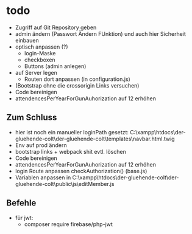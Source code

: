 # todo

- Zugriff auf Git Repository geben
- admin ändern (Passwort Ändern FUnktion) und auch hier Sicherheit einbauen
- optisch anpassen (?)
  - login-Maske
  - checkboxen
  - Buttons (admin anlegen)
- auf Server legen
  - Routen dort anpassen (in configuration.js)
- (Bootstrap ohne die crossorigin Links versuchen)
- Code bereinigen
- attendencesPerYearForGunAuhorization auf 12 erhöhen
    

## Zum Schluss
- hier ist noch ein manueller loginPath gesetzt: C:\xampp\htdocs\der-gluehende-colt\der-gluehende-colt\templates\navbar.html.twig
- Env auf prod ändern
- bootstrap links + webpack shit evtl. löschen
- Code bereinigen
- attendencesPerYearForGunAuhorization auf 12 erhöhen
- login Route anpassen checkAuthorization() (base.js)
- Variablen anpassen in C:\xampp\htdocs\der-gluehende-colt\der-gluehende-colt\public\js\editMember.js

## Befehle
- für jwt:
  * composer require firebase/php-jwt
